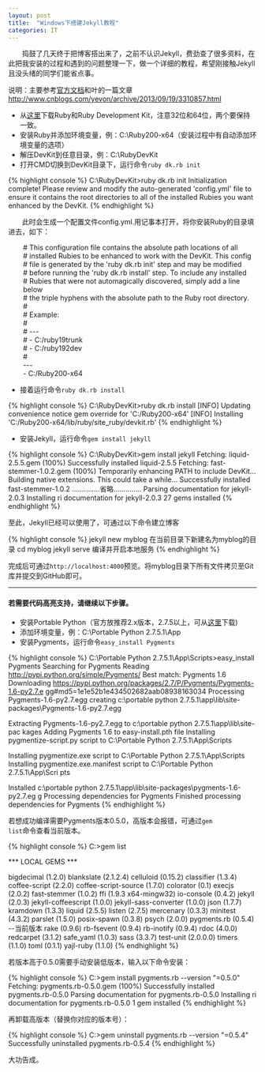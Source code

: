```yaml
---
layout: post
title:  "Windows下搭建Jekyll教程"
categories: IT
---
```


&emsp;&emsp;捣鼓了几天终于把博客搭出来了，之前不认识Jekyll，费劲查了很多资料，在此把我安装的过程和遇到的问题整理一下，做一个详细的教程，希望刚接触Jekyll且没头绪的同学们能省点事。

说明：主要参考<a href="http://www.madhur.co.in/blog/2011/09/01/runningjekyllwindows.html">官方文档</a>和叶的一篇文章<a href="http://www.cnblogs.com/yevon/archive/2013/09/19/3310857.html">http://www.cnblogs.com/yevon/archive/2013/09/19/3310857.html</a>

* 从<a href="http://rubyinstaller.org/downloads/">这里</a>下载Ruby和Ruby Development Kit，注意32位和64位，两个要保持一致。
* 安装Ruby并添加环境变量，例：C:\Ruby200-x64（安装过程中有自动添加环境变量的选项）
* 解压DevKit到任意目录，例：C:\RubyDevKit
* 打开CMD切换到DevKit目录下，运行命令<code>ruby dk.rb init</code>

{% highlight console %}
C:\RubyDevKit>ruby dk.rb init
Initialization complete! Please review and modify the auto-generated
'config.yml' file to ensure it contains the root directories to all
of the installed Rubies you want enhanced by the DevKit.
{% endhighlight %}

&emsp;&emsp;此时会生成一个配置文件config.yml.用记事本打开，将你安装Ruby的目录填进去，如下：

<div style="padding-left:30px;">
# This configuration file contains the absolute path locations of all<br/>
# installed Rubies to be enhanced to work with the DevKit. This config<br/>
# file is generated by the 'ruby dk.rb init' step and may be modified<br/>
# before running the 'ruby dk.rb install' step. To include any installed<br/>
# Rubies that were not automagically discovered, simply add a line below<br/>
# the triple hyphens with the absolute path to the Ruby root directory.<br/>
#<br/>
# Example:<br/>
#<br/>
# ---<br/>
# - C:/ruby19trunk<br/>
# - C:/ruby192dev<br/>
#<br/>
---<br/>
- C:/Ruby200-x64
</div>

* 接着运行命令<code>ruby dk.rb install</code>

{% highlight console %}
C:\RubyDevKit>ruby dk.rb install
[INFO] Updating convenience notice gem override for 'C:/Ruby200-x64'
[INFO] Installing 'C:/Ruby200-x64/lib/ruby/site_ruby/devkit.rb'
{% endhighlight %}

* 安装Jekyll，运行命令<code>gem install jekyll</code>

{% highlight console %}
C:\RubyDevKit>gem install jekyll
Fetching: liquid-2.5.5.gem (100%)
Successfully installed liquid-2.5.5
Fetching: fast-stemmer-1.0.2.gem (100%)
Temporarily enhancing PATH to include DevKit...
Building native extensions.  This could take a while...
Successfully installed fast-stemmer-1.0.2
..............省略..............
Parsing documentation for jekyll-2.0.3
Installing ri documentation for jekyll-2.0.3
27 gems installed
{% endhighlight %}

至此，Jekyll已经可以使用了，可通过以下命令建立博客

{% highlight console %}
jekyll new myblog  在当前目录下新建名为myblog的目录
cd myblog
jekyll serve       编译并开启本地服务
{% endhighlight %}

完成后可通过<code>http://localhost:4000</code>预览。将myblog目录下所有文件拷贝至Git库并提交到GitHub即可。

---

#### 若需要代码高亮支持，请继续以下步骤。

* 安装Portable Python（官方放推荐2.x版本，2.7.5以上，可从[这里](http://portablepython.com/wiki/PortablePython2.7.5.1/)下载)
* 添加环境变量，例：C:\Portable Python 2.7.5.1\App
* 安装Pygments，运行命令<code>easy_install Pygments</code>

{% highlight console %}
C:\Portable Python 2.7.5.1\App\Scripts>easy_install Pygments
Searching for Pygments
Reading http://pypi.python.org/simple/Pygments/
Best match: Pygments 1.6
Downloading https://pypi.python.org/packages/2.7/P/Pygments/Pygments-1.6-py2.7.e
gg#md5=1e1e52b1e434502682aab08938163034
Processing Pygments-1.6-py2.7.egg
creating c:\portable python 2.7.5.1\app\lib\site-packages\Pygments-1.6-py2.7.egg

Extracting Pygments-1.6-py2.7.egg to c:\portable python 2.7.5.1\app\lib\site-pac
kages
Adding Pygments 1.6 to easy-install.pth file
Installing pygmentize-script.py script to C:\Portable Python 2.7.5.1\App\Scripts

Installing pygmentize.exe script to C:\Portable Python 2.7.5.1\App\Scripts
Installing pygmentize.exe.manifest script to C:\Portable Python 2.7.5.1\App\Scri
pts

Installed c:\portable python 2.7.5.1\app\lib\site-packages\pygments-1.6-py2.7.eg
g
Processing dependencies for Pygments
Finished processing dependencies for Pygments
{% endhighlight %}

若想成功编译需要Pygments版本0.5.0，高版本会报错，可通过<code>gem list</code>命令查看当前版本。

{% highlight console %}
C:\>gem list

*** LOCAL GEMS ***

bigdecimal (1.2.0)
blankslate (2.1.2.4)
celluloid (0.15.2)
classifier (1.3.4)
coffee-script (2.2.0)
coffee-script-source (1.7.0)
colorator (0.1)
execjs (2.0.2)
fast-stemmer (1.0.2)
ffi (1.9.3 x64-mingw32)
io-console (0.4.2)
jekyll (2.0.3)
jekyll-coffeescript (1.0.0)
jekyll-sass-converter (1.0.0)
json (1.7.7)
kramdown (1.3.3)
liquid (2.5.5)
listen (2.7.5)
mercenary (0.3.3)
minitest (4.3.2)
parslet (1.5.0)
posix-spawn (0.3.8)
psych (2.0.0)
pygments.rb (0.5.4)    --当前版本
rake (0.9.6)
rb-fsevent (0.9.4)
rb-inotify (0.9.4)
rdoc (4.0.0)
redcarpet (3.1.2)
safe_yaml (1.0.3)
sass (3.3.7)
test-unit (2.0.0.0)
timers (1.1.0)
toml (0.1.1)
yajl-ruby (1.1.0)
{% endhighlight %}

若版本高于0.5.0需要手动安装低版本，输入以下命令安装：

{% highlight console %}
C:\>gem install pygments.rb --version "=0.5.0"
Fetching: pygments.rb-0.5.0.gem (100%)
Successfully installed pygments.rb-0.5.0
Parsing documentation for pygments.rb-0.5.0
Installing ri documentation for pygments.rb-0.5.0
1 gem installed
{% endhighlight %}

再卸载高版本（替换你对应的版本号）：

{% highlight console %}
C:\>gem uninstall pygments.rb --version "=0.5.4"
Successfully uninstalled pygments.rb-0.5.4
{% endhighlight %}

大功告成。